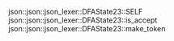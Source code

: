 json::json::json_lexer::DFAState23::SELF
json::json::json_lexer::DFAState23::is_accept
json::json::json_lexer::DFAState23::make_token